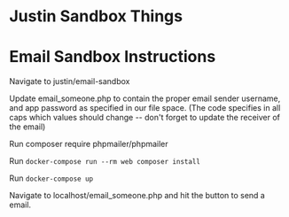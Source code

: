 # Justin Sandbox Things

# Email Sandbox Instructions
Navigate to justin/email-sandbox

Update email_someone.php to contain the proper email sender username, and app password as specified in our file space. (The code specifies in all caps which values should change -- don't forget to update the receiver of the email)

Run composer require phpmailer/phpmailer

Run
`docker-compose run --rm web composer install
`

Run `docker-compose up
`

Navigate to localhost/email_someone.php and hit the button to send a email.
